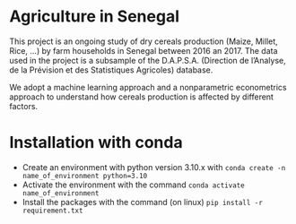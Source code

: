 # Agriculture in Senegal

This project is an ongoing study of dry cereals production (Maize, Millet, Rice, ...) by farm households in Senegal between 2016 an 2017. The data used in the project is a subsample of the D.A.P.S.A. (Direction de l’Analyse, de la Prévision et des Statistiques Agricoles) database.

We adopt a machine learning approach and a nonparametric econometrics approach to understand how cereals production is affected by different factors.

# Installation with conda
- Create an environment with python version 3.10.x with `conda create -n name_of_environment python=3.10`
- Activate the environment with the command `conda activate name_of_environment` 
- Install the packages with the command (on linux) `pip install -r requirement.txt`
